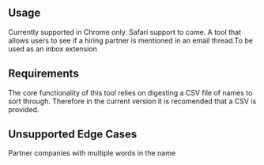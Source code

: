 ## Usage
Currently supported in Chrome only. Safari support to come.
A tool that allows users to see if a hiring partner is mentioned in an email thread.To be used as an inbox extension

## Requirements
The core functionality of this tool relies on digesting a CSV file of names to sort through. Therefore in the current version
it is recomended that a CSV is provided.

## Unsupported Edge Cases
Partner companies with multiple words in the name

